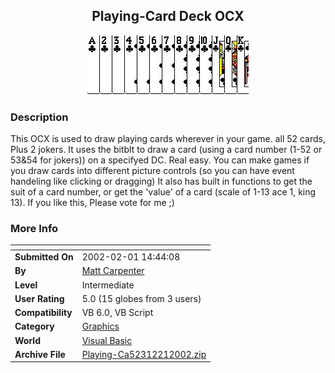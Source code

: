﻿<div align="center">

## Playing\-Card Deck OCX

<img src="PIC20022117544033.jpg">
</div>

### Description

This OCX is used to draw playing cards wherever in your game. all 52 cards, Plus 2 jokers. It uses the bitblt to draw a card (using a card number (1-52 or 53&54 for jokers)) on a specifyed DC. Real easy. You can make games if you draw cards into different picture controls (so you can have event handeling like clicking or dragging) It also has built in functions to get the suit of a card number, or get the 'value' of a card (scale of 1-13 ace 1, king 13). If you like this, Please vote for me ;)
 
### More Info
 


<span>             |<span>
---                |---
**Submitted On**   |2002-02-01 14:44:08
**By**             |[Matt Carpenter](https://github.com/Planet-Source-Code/PSCIndex/blob/master/ByAuthor/matt-carpenter.md)
**Level**          |Intermediate
**User Rating**    |5.0 (15 globes from 3 users)
**Compatibility**  |VB 6\.0, VB Script
**Category**       |[Graphics](https://github.com/Planet-Source-Code/PSCIndex/blob/master/ByCategory/graphics__1-46.md)
**World**          |[Visual Basic](https://github.com/Planet-Source-Code/PSCIndex/blob/master/ByWorld/visual-basic.md)
**Archive File**   |[Playing\-Ca52312212002\.zip](https://github.com/Planet-Source-Code/matt-carpenter-playing-card-deck-ocx__1-31396/archive/master.zip)








